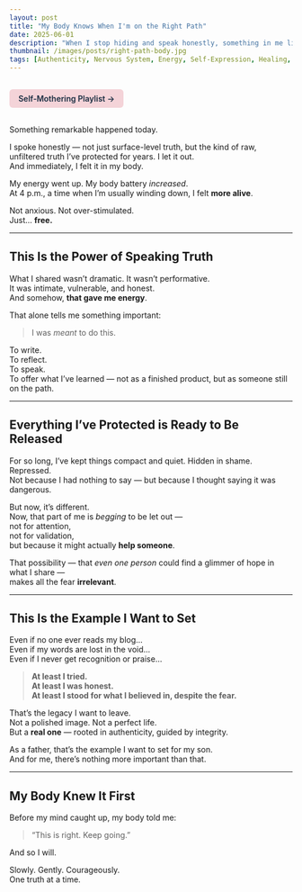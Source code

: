 ```yaml
---
layout: post
title: "My Body Knows When I'm on the Right Path"
date: 2025-06-01
description: "When I stop hiding and speak honestly, something in me lights up. My energy rises. My nervous system settles. This is how I know I’m aligned."
thumbnail: /images/posts/right-path-body.jpg
tags: [Authenticity, Nervous System, Energy, Self-Expression, Healing, Integrity, Personal Growth, Fatherhood, Vulnerability]
---
```


<a href="https://music.youtube.com/playlist?list=PLuO5E1rh5RqIzePJeOjdXo62gwnYJ748_&si=NvtF0mzI9Sx2IoPu&shuffle=1" 
   target="_blank" 
   class="back-button"
   style="display:inline-block; margin: 1rem auto; background-color: #F4D3D8; color: #1A2D41; padding: 0.5rem 1rem; border-radius: 6px; font-weight: 600; text-decoration: none;">
  Self‑Mothering Playlist →
</a>

Something remarkable happened today.

I spoke honestly — not just surface-level truth, but the kind of raw, unfiltered truth I’ve protected for years. I let it out.  
And immediately, I felt it in my body.

My energy went up. My body battery *increased*.  
At 4 p.m., a time when I’m usually winding down, I felt **more alive**.

Not anxious. Not over-stimulated.  
Just… **free.**

---

## This Is the Power of Speaking Truth

What I shared wasn’t dramatic. It wasn’t performative.  
It was intimate, vulnerable, and honest.  
And somehow, **that gave me energy**.

That alone tells me something important:

> I was *meant* to do this.

To write.  
To reflect.  
To speak.  
To offer what I’ve learned — not as a finished product, but as someone still on the path.

---

## Everything I’ve Protected is Ready to Be Released

For so long, I’ve kept things compact and quiet. Hidden in shame. Repressed.  
Not because I had nothing to say — but because I thought saying it was dangerous.

But now, it’s different.  
Now, that part of me is *begging* to be let out —  
not for attention,  
not for validation,  
but because it might actually **help someone**.

That possibility — that *even one person* could find a glimmer of hope in what I share —  
makes all the fear **irrelevant**.

---

## This Is the Example I Want to Set

Even if no one ever reads my blog...  
Even if my words are lost in the void...  
Even if I never get recognition or praise...

> **At least I tried.**  
> **At least I was honest.**  
> **At least I stood for what I believed in, despite the fear.**

That’s the legacy I want to leave.  
Not a polished image. Not a perfect life.  
But a **real one** — rooted in authenticity, guided by integrity.

As a father, that’s the example I want to set for my son.  
And for me, there’s nothing more important than that.

---

## My Body Knew It First

Before my mind caught up, my body told me:  
> “This is right. Keep going.”

And so I will.

Slowly. Gently. Courageously.  
One truth at a time.
